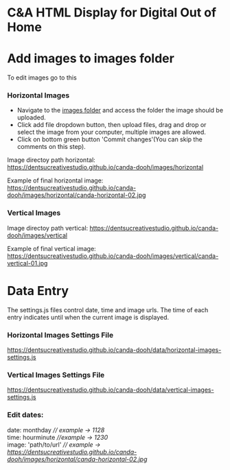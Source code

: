 # C&A HTML Display for Digital Out of Home

# Add images to images folder
To edit images go to this 

### Horizontal Images 

* Navigate to the [images folder](https://github.com/dentsucreativestudio/canda-dooh/tree/main/images) and access the folder the image should be uploaded.
* Click add file dropdown button, then upload files, drag and drop or select the image from your computer, multiple images are allowed.
* Click on bottom green button 'Commit changes'(You can skip the comments on this step).

Image directoy path horizontal:
https://dentsucreativestudio.github.io/canda-dooh/images/horizontal

Example of final horizontal image:
https://dentsucreativestudio.github.io/canda-dooh/images/horizontal/canda-horizontal-02.jpg

### Vertical Images 

Image directoy path vertical:
https://dentsucreativestudio.github.io/canda-dooh/images/vertical

Example of final vertical image:
https://dentsucreativestudio.github.io/canda-dooh/images/vertical/canda-vertical-01.jpg


# Data Entry
The settings.js files control date, time and image urls. The time of each entry indicates until when the current image is displayed.<br>

### Horizontal Images Settings File
https://dentsucreativestudio.github.io/canda-dooh/data/horizontal-images-settings.js

### Vertical Images Settings File
https://dentsucreativestudio.github.io/canda-dooh/data/vertical-images-settings.js

### Edit dates:

date: monthday *// example -> 1128* <br>
time: hourminute *//example -> 1230* <br>
image: 'path/to/url' *// example -> https://dentsucreativestudio.github.io/canda-dooh/images/horizontal/canda-horizontal-02.jpg* <br>

